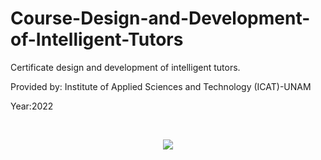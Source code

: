 # Course-Design-and-Development-of-Intelligent-Tutors
Certificate design and development of intelligent tutors.

Provided by: Institute of Applied Sciences and Technology (ICAT)-UNAM

Year:2022

<br>
<p align="center">
<img src="https://user-images.githubusercontent.com/47467891/178885625-83643d73-1055-4546-bb7a-f09ef3b78afa.png">
</p>
